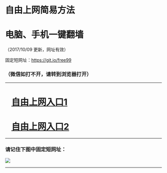 ﻿# 自由上网简易方法

# 电脑、手机一键翻墙

（2017/10/09 更新，网址有效）

固定短网址：https://git.io/free99

### （微信如打不开，请转到浏览器打开）


***





# &nbsp;&nbsp; <a href="http://ft1964228673.fwq-tz-1001.info/fwqtz01.html?t=100900128226 " target="_blank">自由上网入口1</a>
# &nbsp;&nbsp; <a href="http://ft2540123191.fwq-tz-1002.info/fwqtz02.html?t=100900130086 " target="_blank">自由上网入口2</a>
***

### 请记住下图中固定短网址：

<img src="https://s3-us-west-2.amazonaws.com/fwq-1001/yjfq-20170905okok.png" /> 


***

